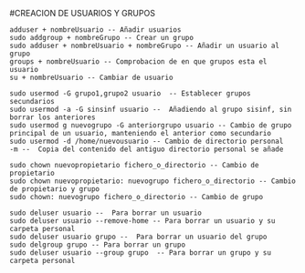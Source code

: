 #CREACION DE USUARIOS Y GRUPOS

    adduser + nombreUsuario -- Añadir usuarios
    sudo addgroup + nombreGrupo -- Crear un grupo
    sudo adduser + nombreUsuario + nombreGrupo -- Añadir un usuario al grupo
    groups + nombreUsuario -- Comprobacion de en que grupos esta el usuario
    su + nombreUsuario -- Cambiar de usuario
    
    sudo usermod -G grupo1,grupo2 usuario  -- Establecer grupos secundarios
    sudo usermod -a -G sinsinf usuario --  Añadiendo al grupo sisinf, sin borrar los anteriores
    sudo usermod g nuevogrupo -G anteriorgrupo usuario -- Cambio de grupo principal de un usuario, manteniendo el anterior como secundario
    sudo usermod -d /home/nuevousuario -- Cambio de directorio personal
    -m --  Copia del contenido del antiguo directorio personal se añade
    
    sudo chown nuevopropietario fichero_o_directorio -- Cambio de propietario
    sudo chown nuevopropietario: nuevogrupo fichero_o_directorio -- Cambio de propietario y grupo
    sudo chown: nuevogrupo fichero_o_directorio -- Cambio de grupo
    
    sudo deluser usuario --  Para borrar un usuario
    sudo deluser usuario --remove-home -- Para borrar un usuario y su carpeta personal
    sudo deluser usuario grupo --  Para borrar un usuario del grupo
    sudo delgroup grupo -- Para borrar un grupo
    sudo deluser usuario --group grupo  -- Para borrar un grupo y su carpeta personal
